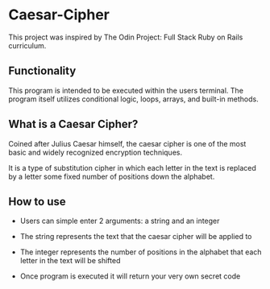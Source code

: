 # Caesar-Cipher

This project was inspired by The Odin Project: Full Stack Ruby on Rails curriculum. 

## Functionality

This program is intended to be executed within the users terminal. The program itself utilizes conditional logic, loops, arrays, and built-in methods.

## What is a Caesar Cipher?

Coined after Julius Caesar himself, the caesar cipher is one of the most basic and widely recognized encryption techniques.

It is a type of substitution cipher in which each letter in the text is replaced by a letter some fixed number of positions down the alphabet.

## How to use

- Users can simple enter 2 arguments: a string and an integer

- The string represents the text that the caesar cipher will be applied to

- The integer represents the number of positions in the alphabet that each letter in the text will be shifted

- Once program is executed it will return your very own secret code 





